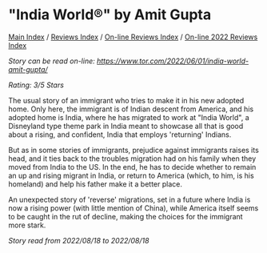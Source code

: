 # "India World®" by Amit Gupta

[Main Index](../../../README.md) / [Reviews Index](../../README.md) / [On-line Reviews Index](../README.md) / [On-line 2022 Reviews Index](README.md)

*Story can be read on-line: <https://www.tor.com/2022/06/01/india-world-amit-gupta/>*

*Rating: 3/5 Stars*

The usual story of an immigrant who tries to make it in his new adopted home. Only here, the immigrant is of Indian descent from America, and his adopted home is India, where he has migrated to work at "India World", a Disneyland type theme park in India meant to showcase all that is good about a rising, and confident, India that employs 'returning' Indians.

But as in some stories of immigrants, prejudice against immigrants raises its head, and it ties back to the troubles migration had on his family when they moved from India to the US. In the end, he has to decide whether to remain an up and rising migrant in India, or return to America (which, to him, is his homeland) and help his father make it a better place.

An unexpected story of 'reverse' migrations, set in a future where India is now a rising power (with little mention of China), while America itself seems to be caught in the rut of decline, making the choices for the immigrant more stark.

*Story read from 2022/08/18 to 2022/08/18*
